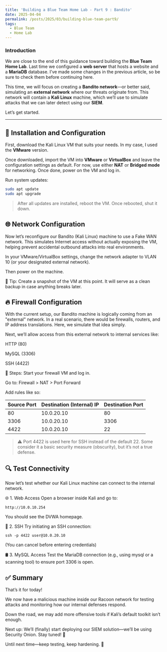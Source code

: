 ```yaml
---
title: 'Building a Blue Team Home Lab - Part 9 : Bandito'
date: 2025-04-04
permalink: /posts/2025/03/building-blue-team-part9/
tags:
  - Blue Team
  - Home Lab
---
```




###  Introduction

We are close to the end of this guidance toward building the **Blue Team Home Lab**. Last time we configured a **web server** that hosts a website and a **MariaDB** database. I’ve made some changes in the previous article, so be sure to check them before continuing here.

This time, we will focus on creating a **Bandito network**—or better said, simulating an **external network** where our threats originate from. This network will contain a **Kali Linux** machine, which we’ll use to simulate attacks that we can later detect using our **SIEM**.

Let’s get started.

---

## 💾 Installation and Configuration

First, download the Kali Linux VM that suits your needs. In my case, I used the **VMware** version.

Once downloaded, import the VM into **VMware** or **VirtualBox** and leave the configuration settings as default. For now, use either **NAT** or **Bridged mode** for networking. Once done, power on the VM and log in.

Run system updates:

```bash
sudo apt update
sudo apt upgrade
```

>After all updates are installed, reboot the VM. Once rebooted, shut it down.

## 🌐 Network Configuration
Now let’s reconfigure our Bandito (Kali Linux) machine to use a Fake WAN network. This simulates Internet access without actually exposing the VM, helping prevent accidental outbound attacks into real environments.

In your VMware/VirtualBox settings, change the network adapter to VLAN 10 (or your designated external network).

Then power on the machine.

🧠 Tip: Create a snapshot of the VM at this point. It will serve as a clean backup in case anything breaks later.

## 🔥 Firewall Configuration
With the current setup, our Bandito machine is logically coming from an "external" network. In a real scenario, there would be firewalls, routers, and IP address translations. Here, we simulate that idea simply.

Next, we’ll allow access from this external network to internal services like:

HTTP (80)

MySQL (3306)

SSH (4422)

🔧 Steps:
Start your firewall VM and log in.

Go to:
Firewall > NAT > Port Forward

Add rules like so:

| Source Port | Destination (Internal) IP | Destination Port |
|-------------|----------------------------|------------------|
| 80          | 10.0.20.10                 | 80               |
| 3306        | 10.0.20.10                 | 3306             |
| 4422        | 10.0.20.10                 | 22               |


> ⚠️ Port 4422 is used here for SSH instead of the default 22. Some consider it a basic security measure (obscurity), but it’s not a true defense.

## 🔍 Test Connectivity
Now let’s test whether our Kali Linux machine can connect to the internal network.

🌐 1. Web Access
Open a browser inside Kali and go to:

```
http://10.0.10.254
```
You should see the DVWA homepage.

🔐 2. SSH
Try initiating an SSH connection:
```
ssh -p 4422 user@10.0.20.10
```
(You can cancel before entering credentials)

🛢️ 3. MySQL Access
Test the MariaDB connection (e.g., using mysql or a scanning tool) to ensure port 3306 is open.

## ✅ Summary
That’s it for today!

We now have a malicious machine inside our Racoon network for testing attacks and monitoring how our internal defenses respond.

Down the road, we may add more offensive tools if Kali’s default toolkit isn’t enough.

Next up:
We’ll (finally) start deploying our SIEM solution—we’ll be using Security Onion. Stay tuned! 🧅

Until next time—keep testing, keep hardening. 💪
